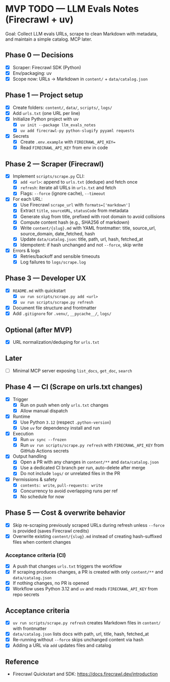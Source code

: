 # MVP TODO — LLM Evals Notes (Firecrawl + uv)

Goal: Collect LLM evals URLs, scrape to clean Markdown with metadata, and maintain a simple catalog. MCP later.

## Phase 0 — Decisions
- [x] Scraper: Firecrawl SDK (Python)
- [x] Env/packaging: uv
- [x] Scope now: URLs → Markdown in `content/` + `data/catalog.json`

## Phase 1 — Project setup
- [x] Create folders: `content/`, `data/`, `scripts/`, `logs/`
- [x] Add `urls.txt` (one URL per line)
- [x] Initialize Python project with uv
  - [x] `uv init --package llm_evals_notes`
  - [x] `uv add firecrawl-py python-slugify pyyaml requests`
- [x] Secrets
  - [x] Create `.env.example` with `FIRECRAWL_API_KEY=`
  - [x] Read `FIRECRAWL_API_KEY` from env in code

## Phase 2 — Scraper (Firecrawl)
- [x] Implement `scripts/scrape.py` CLI:
  - [x] `add <url>`: append to `urls.txt` (dedupe) and fetch once
  - [x] `refresh`: iterate all URLs in `urls.txt` and fetch
  - [x] Flags: `--force` (ignore cache), `--timeout`
- [x] For each URL:
  - [x] Use Firecrawl `scrape_url` with `formats=['markdown']`
  - [x] Extract `title`, `sourceURL`, `statusCode` from metadata
  - [x] Generate slug from title, prefixed with root domain to avoid collisions
  - [x] Compute content hash (e.g., SHA256 of markdown)
  - [x] Write `content/{slug}.md` with YAML frontmatter: title, source_url, source_domain, date_fetched, hash
  - [x] Update `data/catalog.json`: title, path, url, hash, fetched_at
  - [x] Idempotent: if hash unchanged and not `--force`, skip write
- [x] Errors & logs
  - [x] Retries/backoff and sensible timeouts
  - [x] Log failures to `logs/scrape.log`

## Phase 3 — Developer UX
- [x] `README.md` with quickstart
  - [x] `uv run scripts/scrape.py add <url>`
  - [x] `uv run scripts/scrape.py refresh`
- [x] Document file structure and frontmatter
- [x] Add `.gitignore` for `.venv/`, `__pycache__/`, `logs/`

## Optional (after MVP)
- [x] URL normalization/deduping for `urls.txt`

## Later
- [ ] Minimal MCP server exposing `list_docs`, `get_doc`, `search`

## Phase 4 — CI (Scrape on urls.txt changes)
- [x] Trigger
  - [x] Run on push when only `urls.txt` changes
  - [x] Allow manual dispatch
- [x] Runtime
  - [x] Use Python `3.12` (respect `.python-version`)
  - [x] Use `uv` for dependency install and run
- [x] Execution
  - [x] Run `uv sync --frozen`
  - [x] Run `uv run scripts/scrape.py refresh` with `FIRECRAWL_API_KEY` from GitHub Actions secrets
- [x] Output handling
  - [x] Open a PR with any changes in `content/**` and `data/catalog.json`
  - [x] Use a dedicated CI branch per run, auto-delete after merge
  - [x] Do not include `logs/` or unrelated files in the PR
- [x] Permissions & safety
  - [x] `contents: write`, `pull-requests: write`
  - [x] Concurrency to avoid overlapping runs per ref
  - [x] No schedule for now

## Phase 5 — Cost & overwrite behavior
- [x] Skip re-scraping previously scraped URLs during refresh unless `--force` is provided (saves Firecrawl credits)
- [x] Overwrite existing `content/{slug}.md` instead of creating hash-suffixed files when content changes

### Acceptance criteria (CI)
- [x] A push that changes `urls.txt` triggers the workflow
- [x] If scraping produces changes, a PR is created with only `content/**` and `data/catalog.json`
- [x] If nothing changes, no PR is opened
- [x] Workflow uses Python 3.12 and `uv` and reads `FIRECRAWL_API_KEY` from repo secrets

## Acceptance criteria
- [x] `uv run scripts/scrape.py refresh` creates Markdown files in `content/` with frontmatter
- [x] `data/catalog.json` lists docs with path, url, title, hash, fetched_at
- [x] Re-running without `--force` skips unchanged content via hash
- [x] Adding a URL via `add` updates files and catalog

## Reference
- Firecrawl Quickstart and SDK: https://docs.firecrawl.dev/introduction
